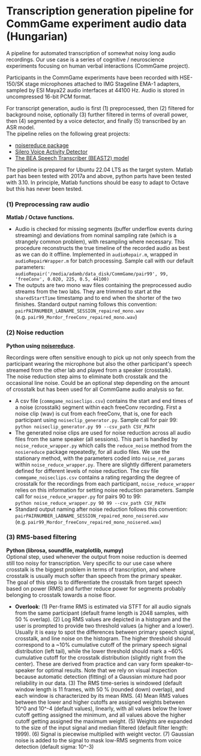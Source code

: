 # Transcription generation pipeline for CommGame experiment audio data (Hungarian)

A pipeline for automated transcription of somewhat noisy long audio recordings. Our use case is a series of cognitive / neuroscience experiments focusing on human verbal interactions (CommGame project).  

Participants in the CommGame experiments have been recorded with HSE-150/SK stage microphones attached to IMG Stageline EMA-1 adapters, sampled by ESI Maya22 audio interfaces at 44100 Hz. Audio is stored in uncompressed 16-bit PCM format.  

For transcript generation, audio is first (1) preprocessed, then (2) filtered for background noise, optionally (3) further filtered in terms of overall power, then (4) segmented by a voice detector, and finally (5) transcribed by an ASR model.  
The pipeline relies on the following great projects:  

* [noisereduce package](https://github.com/timsainb/noisereduce)
* [Silero Voice Activity Detector](https://github.com/snakers4/silero-vad)
* [The BEA Speech Transcriber (BEAST2) model](https://phon.nytud.hu/bea/bea-base.html?lang=en)
  
The pipeline is prepared for Ubuntu 22.04 LTS as the target system. Matlab part has been tested with 2017a and above, python parts have been tested with 3.10. In principle, Matlab functions should be easy to adapt to Octave but this has never been tested.


### (1) Preprocessing raw audio  
**Matlab / Octave functions.**  
- Audio is checked for missing segments (buffer underflow events during streaming) and deviations from nominal sampling rate (which is a strangely common problem), with resampling where necessary. This procedure reconstructs the true timeline of the recorded audio as best as we can do it offline. Implemented in `audioRepair.m`, wrapped in `audioRepairWrapper.m` for batch processing. Sample call with our default parameters:  
      ```audioRepair('/media/adamb/data_disk/CommGame/pair99', 99, 'freeConv', 0.020, 225, 0.5, 44100)```
- The outputs are two mono wav files containing the preprocessed audio streams from the two labs. They are trimmed to start at the `sharedStartTime` timestamp and to end when the shorter of the two finishes. Standard output naming follows this convention:  
```pairPAIRNUMBER_LABNAME_SESSION_repaired_mono.wav```  
(e.g. ```pair99_Mordor_freeConv_repaired_mono.wav```)

### (2) Noise reduction  
**Python using [noisereduce](https://github.com/timsainb/noisereduce).**  

   Recordings were often sensitive enough to pick up not only speech from the participant wearing the microphone but also the other participant's speech streamed from the other lab and played from a speaker (crosstalk).  
   The noise reduction step aims to eliminate both crosstalk and the occasional line noise. Could be an optional step depending on the amount of crosstalk but has been used for all CommGame audio analysis so far.  
- A csv file (`commgame_noiseclips.csv`) contains the start and end times of a noise (crosstalk) segment within each freeConv recording. First a noise clip (wav) is cut from each freeConv, that is, one for each participant using `noiseclip_generator.py`. Sample call for pair 99:  
```python noiseclip_generator.py 99 --csv_path CSV_PATH```
- The generated noise clips are used for noise reduction across all audio files from the same speaker (all sessions). This part is handled by `noise_reduce_wrapper.py` which calls the `reduce_noise` method from the `nosiereduce` package repeatedly, for all audio files. We use the stationary method, with the parameters coded into `noise_red_params` within `noise_reduce_wrapper.py`. There are slightly different parameters defined for different levels of noise reduction. The csv file `commgame_noiseclips.csv` contains a rating regarding the degree of crosstalk for the recordings from each participant, `noise_reduce_wrapper` relies on this information for setting noise reduction parameters.
Sample call for `noise_reduce_wrapper.py` for pairs 90 to 99:  
```python noise_reduce_wrapper.py 90 99 --csv_path CSV_PATH```  
 - Standard output naming after noise reduction follows this convention:  
```pairPAIRNUMBER_LABNAME_SESSION_repaired_mono_noisered.wav```  
(e.g. ```pair99_Mordor_freeConv_repaired_mono_noisered.wav```)

### (3) RMS-based filtering
**Python (librosa, soundfile, matplotlib, numpy)**  
Optional step, used whenever the output from noise reduction is deemed still too noisy for transcription. Very specific to our use case where crosstalk is the biggest problem in terms of transcription, and where crosstalk is usually much softer than speech from the primary speaker.  
The goal of this step is to differentiate the crosstalk from target speech based on power (RMS) and further reduce power for segments probably belonging to crosstalk towards a noise floor.  
- **Overlook**: (1) Per-frame RMS is estimated via STFT for all audio signals from the same participant (default frame length is 2048 samples, with 50 % overlap). (2) Log RMS values are depicted in a histogram and the user is prompted to provide two threshold values (a higher and a lower). Usually it is easy to spot the differences between primary speech signal, crosstalk, and line noise on the histogram. The higher threshold should correspond to a ~10% cumulative cutoff of the primary speech signal distribution (left tail), while the lower threshold should mark a ~60% cumulative cutoff for the crosstalk distribution (slightly right from the center). These are derived from practice and can vary form speaker-to-speaker for optimal results. Note that we rely on visual inspection because automatic detection (fitting) of a Gaussian mixture had poor reliability in our data. (3) The RMS time-series is windowed (default window length is 11 frames, with 50 % (rounded down) overlap), and each window is characterized by its mean RMS. (4) Mean RMS values between the lower and higher cutoffs are assigned weights between 10^0 and 10^-4 (default values), linearly, with all values below the lower cutoff getting assigned the minimum, and all values above the higher cutoff getting assigned the maximum weight. (5) Weights are expanded to the size of the input signal and median filtered (default filter length: 1999). (6) Signal is piecewise multiplied with weight vector. (7) Gaussian noise is added to the signal to mask low-RMS segments from voice detection (default sigma: 10^-3)
